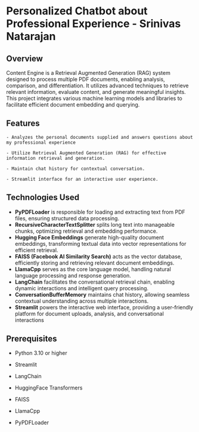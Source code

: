 # Personalized Chatbot about Professional Experience - Srinivas Natarajan

## Overview

Content Engine is a Retrieval Augmented Generation (RAG) system designed to process multiple PDF documents, enabling analysis, comparison, and differentiation. It utilizes advanced techniques to retrieve relevant information, evaluate content, and generate meaningful insights. This project integrates various machine learning models and libraries to facilitate efficient document embedding and querying.

## Features

    - Analyzes the personal documents supplied and answers questions about my professional experience

    - Utilize Retrieval Augmented Generation (RAG) for effective information retrieval and generation.

    - Maintain chat history for contextual conversation.

    - Streamlit interface for an interactive user experience.

## Technologies Used

- **PyPDFLoader** is responsible for loading and extracting text from PDF files, ensuring structured data processing.
- **RecursiveCharacterTextSplitter** splits long text into manageable chunks, optimizing retrieval and embedding performance.
- **Hugging Face Embeddings** generate high-quality document embeddings, transforming textual data into vector representations for efficient retrieval.
- **FAISS (Facebook AI Similarity Search)** acts as the vector database, efficiently storing and retrieving relevant document embeddings.
- **LlamaCpp** serves as the core language model, handling natural language processing and response generation.
- **LangChain** facilitates the conversational retrieval chain, enabling dynamic interactions and intelligent query processing.
- **ConversationBufferMemory** maintains chat history, allowing seamless contextual understanding across multiple interactions.
- **Streamlit** powers the interactive web interface, providing a user-friendly platform for document uploads, analysis, and conversational interactions

## Prerequisites

- Python 3.10 or higher

- Streamlit

- LangChain

- HuggingFace Transformers

- FAISS

- LlamaCpp

- PyPDFLoader
